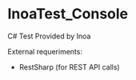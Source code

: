 # InoaTest_Console

C# Test Provided by Inoa

External requeriments:
- RestSharp (for REST API calls)
